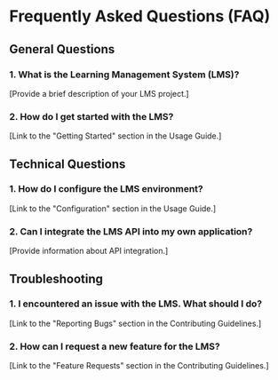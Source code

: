 # Frequently Asked Questions (FAQ)

## General Questions

### 1. What is the Learning Management System (LMS)?

[Provide a brief description of your LMS project.]

### 2. How do I get started with the LMS?

[Link to the "Getting Started" section in the Usage Guide.]

## Technical Questions

### 1. How do I configure the LMS environment?

[Link to the "Configuration" section in the Usage Guide.]

### 2. Can I integrate the LMS API into my own application?

[Provide information about API integration.]

## Troubleshooting

### 1. I encountered an issue with the LMS. What should I do?

[Link to the "Reporting Bugs" section in the Contributing Guidelines.]

### 2. How can I request a new feature for the LMS?

[Link to the "Feature Requests" section in the Contributing Guidelines.]
